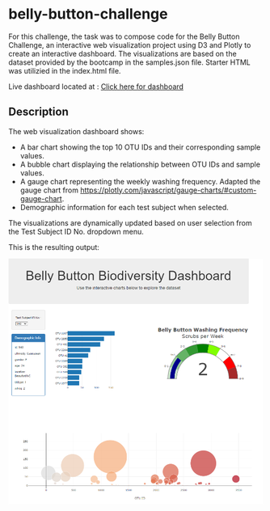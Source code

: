 # belly-button-challenge

For this challenge, the task was to compose code for the Belly Button Challenge, an interactive web visualization project using D3 and Plotly to create an interactive dashboard. The visualizations are based on the dataset provided by the bootcamp in the samples.json file. Starter HTML was utilizied in the index.html file.


Live dashboard located at : [Click here for dashboard](https://b-aldridge.github.io/bellybuttonchallenge/)


## Description

The web visualization dashboard shows:

- A bar chart showing the top 10 OTU IDs and their corresponding sample values.
- A bubble chart displaying the relationship between OTU IDs and sample values.
- A gauge chart representing the weekly washing frequency. Adapted the gauge chart from https://plotly.com/javascript/gauge-charts/#custom-gauge-chart. 
- Demographic information for each test subject when selected.

The visualizations are dynamically updated based on user selection from the Test Subject ID No. dropdown menu.

This is the resulting output:

![Belly Button Dashboard](./Output/Dashboard.png)

